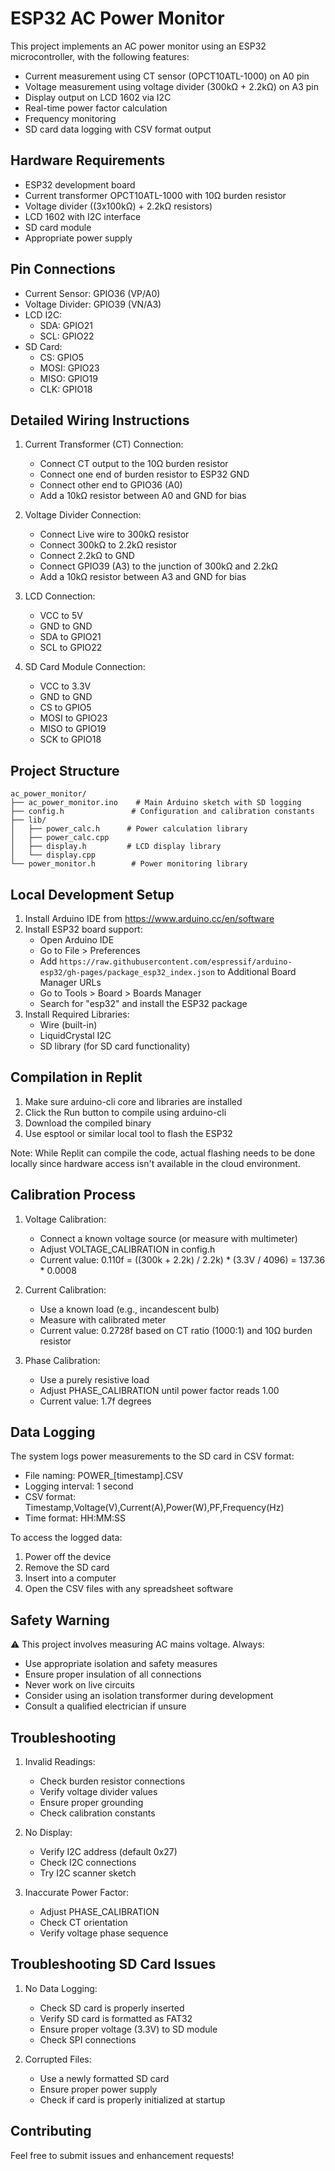 # ESP32 AC Power Monitor

This project implements an AC power monitor using an ESP32 microcontroller, with the following features:
- Current measurement using CT sensor (OPCT10ATL-1000) on A0 pin
- Voltage measurement using voltage divider (300kΩ + 2.2kΩ) on A3 pin
- Display output on LCD 1602 via I2C
- Real-time power factor calculation
- Frequency monitoring
- SD card data logging with CSV format output

## Hardware Requirements
- ESP32 development board
- Current transformer OPCT10ATL-1000 with 10Ω burden resistor
- Voltage divider ((3x100kΩ) + 2.2kΩ resistors)
- LCD 1602 with I2C interface
- SD card module
- Appropriate power supply

## Pin Connections
- Current Sensor: GPIO36 (VP/A0)
- Voltage Divider: GPIO39 (VN/A3)
- LCD I2C: 
  - SDA: GPIO21
  - SCL: GPIO22
- SD Card:
  - CS: GPIO5
  - MOSI: GPIO23
  - MISO: GPIO19
  - CLK: GPIO18

## Detailed Wiring Instructions
1. Current Transformer (CT) Connection:
   - Connect CT output to the 10Ω burden resistor
   - Connect one end of burden resistor to ESP32 GND
   - Connect other end to GPIO36 (A0)
   - Add a 10kΩ resistor between A0 and GND for bias

2. Voltage Divider Connection:
   - Connect Live wire to 300kΩ resistor
   - Connect 300kΩ to 2.2kΩ resistor
   - Connect 2.2kΩ to GND
   - Connect GPIO39 (A3) to the junction of 300kΩ and 2.2kΩ
   - Add a 10kΩ resistor between A3 and GND for bias

3. LCD Connection:
   - VCC to 5V
   - GND to GND
   - SDA to GPIO21
   - SCL to GPIO22

4. SD Card Module Connection:
   - VCC to 3.3V
   - GND to GND
   - CS to GPIO5
   - MOSI to GPIO23
   - MISO to GPIO19
   - SCK to GPIO18

## Project Structure
```
ac_power_monitor/
├── ac_power_monitor.ino    # Main Arduino sketch with SD logging
├── config.h               # Configuration and calibration constants
├── lib/
│   ├── power_calc.h      # Power calculation library
│   ├── power_calc.cpp
│   ├── display.h         # LCD display library
│   └── display.cpp
└── power_monitor.h        # Power monitoring library
```

## Local Development Setup
1. Install Arduino IDE from https://www.arduino.cc/en/software
2. Install ESP32 board support:
   - Open Arduino IDE
   - Go to File > Preferences
   - Add `https://raw.githubusercontent.com/espressif/arduino-esp32/gh-pages/package_esp32_index.json` to Additional Board Manager URLs
   - Go to Tools > Board > Boards Manager
   - Search for "esp32" and install the ESP32 package
3. Install Required Libraries:
   - Wire (built-in)
   - LiquidCrystal I2C
   - SD library (for SD card functionality)


## Compilation in Replit
1. Make sure arduino-cli core and libraries are installed
2. Click the Run button to compile using arduino-cli
3. Download the compiled binary
4. Use esptool or similar local tool to flash the ESP32

Note: While Replit can compile the code, actual flashing needs to be done locally since hardware access isn't available in the cloud environment.

## Calibration Process
1. Voltage Calibration:
   - Connect a known voltage source (or measure with multimeter)
   - Adjust VOLTAGE_CALIBRATION in config.h
   - Current value: 0.110f = ((300k + 2.2k) / 2.2k) * (3.3V / 4096) = 137.36 * 0.0008

2. Current Calibration:
   - Use a known load (e.g., incandescent bulb)
   - Measure with calibrated meter
   - Current value: 0.2728f based on CT ratio (1000:1) and 10Ω burden resistor

3. Phase Calibration:
   - Use a purely resistive load
   - Adjust PHASE_CALIBRATION until power factor reads 1.00
   - Current value: 1.7f degrees

## Data Logging
The system logs power measurements to the SD card in CSV format:
- File naming: POWER_[timestamp].CSV
- Logging interval: 1 second
- CSV format: Timestamp,Voltage(V),Current(A),Power(W),PF,Frequency(Hz)
- Time format: HH:MM:SS

To access the logged data:
1. Power off the device
2. Remove the SD card
3. Insert into a computer
4. Open the CSV files with any spreadsheet software

## Safety Warning
⚠️ This project involves measuring AC mains voltage. Always:
- Use appropriate isolation and safety measures
- Ensure proper insulation of all connections
- Never work on live circuits
- Consider using an isolation transformer during development
- Consult a qualified electrician if unsure

## Troubleshooting
1. Invalid Readings:
   - Check burden resistor connections
   - Verify voltage divider values
   - Ensure proper grounding
   - Check calibration constants

2. No Display:
   - Verify I2C address (default 0x27)
   - Check I2C connections
   - Try I2C scanner sketch

3. Inaccurate Power Factor:
   - Adjust PHASE_CALIBRATION
   - Check CT orientation
   - Verify voltage phase sequence

## Troubleshooting SD Card Issues
1. No Data Logging:
   - Check SD card is properly inserted
   - Verify SD card is formatted as FAT32
   - Ensure proper voltage (3.3V) to SD module
   - Check SPI connections

2. Corrupted Files:
   - Use a newly formatted SD card
   - Ensure proper power supply
   - Check if card is properly initialized at startup


## Contributing
Feel free to submit issues and enhancement requests!
